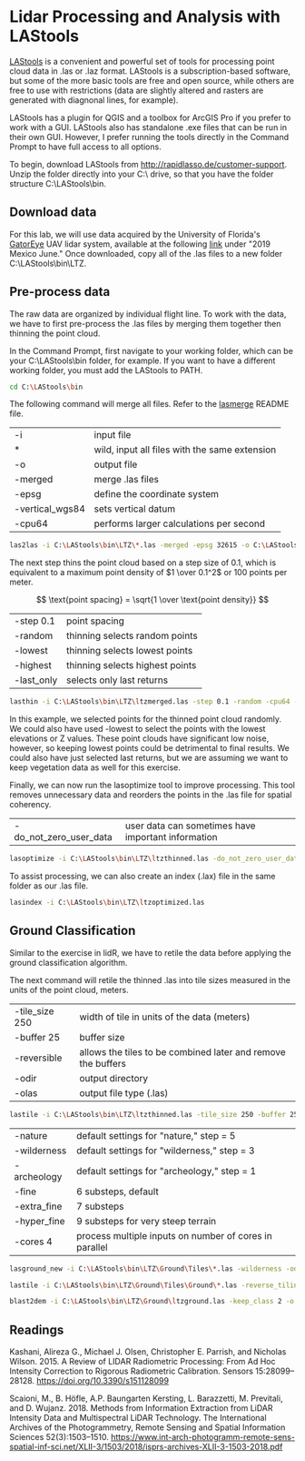 # Lidar Processing and Analysis with LAStools

[LAStools](https://rapidlasso.de/product-overview/) is a convenient and powerful
set of tools for processing point cloud data in .las or .laz format. LAStools is a
subscription-based software, but some of the more basic tools are free and open
source, while others are free to use with restrictions (data are slightly altered
and rasters are generated with diagnonal lines, for example).

LAStools has a plugin for QGIS and a toolbox for ArcGIS Pro if you prefer to work
with a GUI. LAStools also has standalone .exe files that can be run in their own GUI.
However, I prefer running the tools directly in the Command Prompt to have full access
to all options.

To begin, download LAStools from <http://rapidlasso.de/customer-support>. Unzip the folder
directly into your C:\ drive, so that you have the folder structure C:\LAStools\bin.

## Download data

For this lab, we will use data acquired by the University of Florida's 
[GatorEye](http://www.speclab.org/gatoreye.html) UAV lidar system, available at the
following [link](http://www.speclab.org/gatoreye-data-access.html) under "2019 Mexico
June." Once downloaded, copy all of the .las files to a new folder 
C:\LAStools\bin\LTZ.

## Pre-process data

The raw data are organized by individual flight line. To work with the data, we have
to first pre-process the .las files by merging them together then thinning the point cloud.

In the Command Prompt, first navigate to your working folder, which can be your 
C:\LAStools\bin folder, for example. If you want to have a different working folder, 
you must add the LAStools to PATH.

```Bash
cd C:\LAStools\bin
```

The following command will merge all files. Refer to the 
[lasmerge](https://downloads.rapidlasso.de/readme/lasmerge_README.md) README file.

|       |     |
| ---   | --- |
| -i    | input file |
| *     | wild, input all files with the same extension |
| -o    | output file |
| -merged | merge .las files |
| -epsg | define the coordinate system |
| -vertical_wgs84 | sets vertical datum |
|-cpu64|performs larger calculations per second|

```Bash
las2las -i C:\LAStools\bin\LTZ\*.las -merged -epsg 32615 -o C:\LAStools\bin\LTZ\ltzmerged.las -cpu 64
```

The next step thins the point cloud based on a step size of 0.1, which is equivalent
to a maximum point density of $1 \over 0.1^2$ or 100 points per meter.

$$
\text{point spacing} = \sqrt{1 \over \text{point density}}
$$

|||
|---|---|
|-step 0.1|point spacing|
|-random|thinning selects random points|
|-lowest|thinning selects lowest points|
|-highest|thinning selects highest points|
|-last_only|selects only last returns|

```Bash
lasthin -i C:\LAStools\bin\LTZ\ltzmerged.las -step 0.1 -random -cpu64 -o C:\LAStools\bin\LTZ\ltzthinned.las
```

In this example, we selected points for the thinned point cloud randomly. We could also 
have used -lowest to select the points with the lowest elevations or Z values. 
These point clouds have significant low noise, however, so keeping lowest points could 
be detrimental to final results. We could also have just selected last returns, but 
we are assuming we want to keep vegetation data as well for this exercise.

Finally, we can now run the lasoptimize tool to improve processing. This tool removes
unnecessary data and reorders the points in the .las file for spatial coherency.

|||
|---|---|
|-do_not_zero_user_data|user data can sometimes have important information|

```Bash
lasoptimize -i C:\LAStools\bin\LTZ\ltzthinned.las -do_not_zero_user_data -cpu64 -o C:\LAStools\bin\LTZ\ltzoptimized.las
```

To assist processing, we can also create an index (.lax) file in the same folder as
our .las file.

```Bash
lasindex -i C:\LAStools\bin\LTZ\ltzoptimized.las
```

## Ground Classification

Similar to the exercise in lidR, we have to retile the data before applying the ground
classification algorithm.

The next command will retile the thinned .las into tile sizes measured in the units
of the point cloud, meters.

|||
|---|---|
|-tile_size 250 | width of tile in units of the data (meters) |
|-buffer 25| buffer size |
| -reversible | allows the tiles to be combined later and remove the buffers|
| -odir | output directory |
| -olas | output file type (.las) |

```Bash
lastile -i C:\LAStools\bin\LTZ\ltzthinned.las -tile_size 250 -buffer 25 -reversible -odir C:\LAStools\bin\LTZ\tiles -olas -cpu64
```

|||
|---|---|
| -nature | default settings for "nature," step = 5 |
| -wilderness | default settings for "wilderness," step = 3 |
| -archeology | default settings for "archeology," step = 1 |
| -fine | 6 substeps, default |
| -extra_fine | 7 substeps |
| -hyper_fine | 9 substeps for very steep terrain |
|-cores 4| process multiple inputs on number of cores in parallel |

```Bash
lasground_new -i C:\LAStools\bin\LTZ\Ground\Tiles\*.las -wilderness -odir C:\LAStools\bin\LTZ\Ground\Tiles\Ground -olas -cpu64 -cores 4
```

```Bash
lastile -i C:\LAStools\bin\LTZ\Ground\Tiles\Ground\*.las -reverse_tiling -o C:\LAStools\bin\LTZ\Ground\ltzground.las
```

```Bash
blast2dem -i C:\LAStools\bin\LTZ\Ground\ltzground.las -keep_class 2 -o C:\LAStools\bin\LTZ\Ground\ltzwild.tif
```

## Readings

Kashani, Alireza G., Michael J. Olsen, Christopher E. Parrish, and Nicholas Wilson. 
2015. A Review of LIDAR Radiometric Processing: From Ad Hoc Intensity 
Correction to Rigorous Radiometric Calibration. Sensors 15:28099–28128. 
<https://doi.org/10.3390/s151128099>

Scaioni, M., B. Höfle, A.P. Baungarten Kersting, L. Barazzetti, M. Previtali, 
and D. Wujanz. 2018. Methods from Information Extraction from LiDAR 
Intensity Data and Multispectral LiDAR Technology. The International Archives 
of the Photogrammetry, Remote Sensing and Spatial Information Sciences 52(3):1503–1510. 
<https://www.int-arch-photogramm-remote-sens-spatial-inf-sci.net/XLII-3/1503/2018/isprs-archives-XLII-3-1503-2018.pdf>